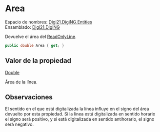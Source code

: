 # Area

Espacio de nombres: [Digi21.DigiNG.Entities](../../../)  
Ensamblado: [Digi21.DigiNG](../../../../)

Devuelve el área del [ReadOnlyLine](../).

```csharp
public double Area { get; }
```

## Valor de la propiedad

[Double](https://docs.microsoft.com/en-us/dotnet/api/system.double?view=net-5.0)

Área de la línea.

## Observaciones

El sentido en el que está digitalizada la línea influye en el signo del área devuelto por esta propiedad. Si la línea está digitalizada en sentido horario el signo será positivo, y si está digitalizada en sentido antihorario, el signo será negativo.



